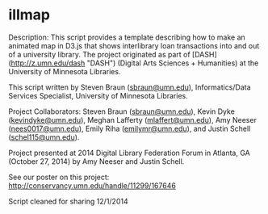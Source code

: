 # illmap
Description: This script provides a template describing how to make an animated map in D3.js
that shows interlibrary loan transactions into and out of a university library. The project originated as part of [DASH] (http://z.umn.edu/dash "DASH") (Digital Arts Sciences + Humanities) at the University of Minnesota Libraries. 

This script written by Steven Braun (sbraun@umn.edu), Informatics/Data Services Specialist, University of Minnesota Libraries.

Project Collaborators:
		Steven Braun (sbraun@umn.edu),
		Kevin Dyke (kevindyke@umn.edu),
		Meghan Lafferty (mlaffert@umn.edu),
		Amy Neeser (nees0017@umn.edu),
		Emily Riha (emilymr@umn.edu), and
		Justin Schell (schel115@umn.edu).
		
Project presented at 2014 Digital Library Federation Forum in Atlanta, GA (October 27, 2014) by Amy Neeser and Justin Schell.
		
See our poster on this project: http://conservancy.umn.edu/handle/11299/167646
	
Script cleaned for sharing 12/1/2014
